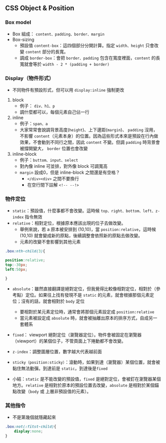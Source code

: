 ## CSS Object & Position
### Box model
- Box 組成： `content、padding、border、margin`
- Box-sizing
    - 預設值 `content-box`：這四個部分分開計算。指定 `width、height` 只會改變 `content` 部分的長寬。
    - 調成 `border-box`：會把 `border、padding` 包含在寬度裡面，`content` 的長寬就會等於 `width - 2 * (padding + border)`


### Display（物件形式）
- 不同物件有預設形式，但可以用 `display:inline` 強制更改
1. block
    - 例子： `div、h1、p`
    - 調什麼都可以，每個元素自己佔一行
2. inline
    - 例子：`span、a`
    - 大家常常會說調背景高度(`height`)、上下邊距(`margin`)、 `padding` 沒用，不影響 `content`（元素本身）的位置。因為這些形式本來是預設在行內做效果，不會動到不同行之間，因此 `content` 不變。但調 `padding` 時背景會被撐開變大， `border` 位置也會改變
3. inline-block
    -  例子：`buttom、input、select`
    - 對內像 inline 可並排，對外像 block 可調寬高
    - `margin` 設成0，但是 inline-block 之間還是有空格？
        - `</div><div>` 之間不要換行
        - 在空行間下註解 `<!-- --!>`


### 物件定位

- `static`：預設值，什麼事都不會改變。這時候 `top、right、bottom、left、z-index` 指令無效
- `relative`：相對定位，根據原本應該出現的位子去做改變。
    - 舉例來說，若 a 原本被安排到 (10,10)，當 `position:relative`，這時候 (10,10) 就會變成新的原點，後續調整會依照新的原點去做改變。
    - 元素的改變不會影響到其他元素
``` CSS
.box:nth-child(3){

position:relative;
top:-30px;
left:50px;

}
```

- `absolute`：雖然直接翻譯是絕對定位，但我覺得比較像相對定位，相對於（參考點）定位。如果往上找有發現不是 `static` 的元素，就會根據那個元素定位；沒有的話，就會相對於 `body` 定位
    - 要相對於某元素定位時，通常會將那個元素設定成 `position:relative`
    - 當元素被設定成 `absolute` 時，就會被抽離出原本的排序方式，自成另一套體系
    
- `fixed`： viewport 絕對定位（瀏覽器定位）。物件會被固定在瀏覽器（viewport）的某個位子，不管頁面上下捲動都不會改變。

- `z-index`：調整圖層位置，數字越大代表越前面

- `sticky（position:sticky）`：滾動時，如果到達（瀏覽器）某個位置，就會被黏住無法動彈。到達前是 `static`，到達後是`fixed`

- 小結：`static` 是不能改變的預設值，`fixed` 是絕對定位，會被釘在瀏覽器某個地方。`relative` 是相對於原本的預設位置去改變，`absolute` 是相對於某個錨點改變（`body` 或 上層非預設值的元素）。


### 其他指令

- 不是第幾個就隱藏起來
```CSS
.box:not(:fitst-child){
    display:none;
}
